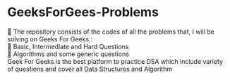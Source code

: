 # GeeksForGees-Problems
🌟 The repository consists of the codes of all the problems that, I will be solving on Geeks For Geeks : <br>
🌟 Basic, Intermediate and Hard Questions <br>
🌟 Algorithms and some generic questions <br>
Geek For Geeks is the best platform to practice DSA which include variety of questions and cover all Data Structures and Algorithm <br>
